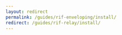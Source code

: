 ```yaml
---
layout: redirect
permalink: /guides/rif-enveloping/install/
redirect: /guides/rif-relay/install/
---
```

